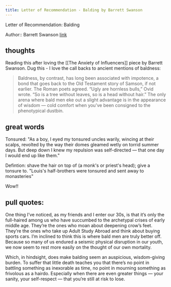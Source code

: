 ```yaml
---
title: Letter of Recommendation - Balding by Barrett Swanson
---
```


Letter of Recommendation: Balding

Author:: Barrett Swanson
[link](https://www.nytimes.com/2019/01/08/magazine/letter-of-recommendation-balding.html)

## thoughts 

Reading this after loving the [[The Anxiety of Influencers]] piece by Barrett Swanson. 
Dug this - I love the call backs to ancient mentions of baldness: 

> Baldness, by contrast, has long been associated with impotence, a bond that goes back to the Old Testament story of Samson, if not earlier. The Roman poets agreed. “Ugly are hornless bulls,” Ovid wrote. “So is a tree without leaves, so is a head without hair.” The only arena where bald men eke out a slight advantage is in the appearance of wisdom — cold comfort when you’ve been consigned to the phenotypical dustbin.

## great words 

Tonsured: "As a boy, I eyed my tonsured uncles warily, wincing at their scalps, revolted by the way their domes gleamed wetly on torrid summer days. But deep down I knew my repulsion was self-directed — that one day I would end up like them."

Defintion: shave the hair on top of (a monk's or priest's head); give a tonsure to.
"Louis's half-brothers were tonsured and sent away to monasteries"

Wow!! 

## pull quotes: 

One thing I’ve noticed, as my friends and I enter our 30s, is that it’s only the full-haired among us who have succumbed to the archetypal crises of early middle age. They’re the ones who moan about deepening crow’s feet. They’re the ones who take up Adult Study Abroad and think about buying sports cars. I’m inclined to think this is where bald men are truly better off. Because so many of us endured a seismic physical disruption in our youth, we now seem to rest more easily on the thought of our own mortality.

Which, in hindsight, does make balding seem an auspicious, wisdom-giving burden. To suffer that little death teaches you that there’s no point in battling something as inexorable as time, no point in mourning something as frivolous as a hairdo. Especially when there are even greater things — your sanity, your self-respect — that you’re still at risk to lose.